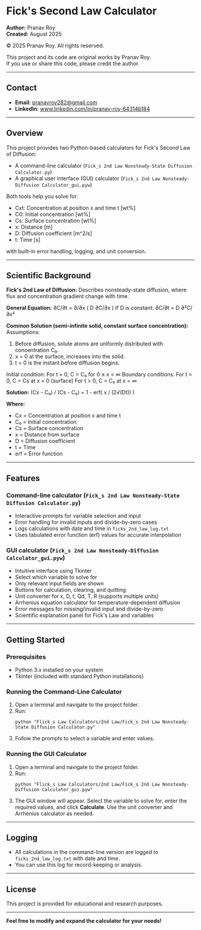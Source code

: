 # Fick's Second Law Calculator

**Author:** Pranav Roy  
**Created:** August 2025

© 2025 Pranav Roy. All rights reserved.

This project and its code are original works by Pranav Roy.  
If you use or share this code, please credit the author.

---

## Contact

- **Email:** pranavroy282@gmail.com
- **LinkedIn:** www.linkedin.com/in/pranav-roy-64314b184

---

## Overview

This project provides two Python-based calculators for Fick's Second Law of Diffusion:
- A command-line calculator (`Fick_s 2nd Law Nonsteady-State Diffusion Calculator.py`)
- A graphical user interface (GUI) calculator (`Fick_s 2nd Law Nonsteady-Diffusion Calculator_gui.pyw`)

Both tools help you solve for:
- Cxt: Concentration at position x and time t [wt%]
- C0: Initial concentration [wt%]
- Cs: Surface concentration [wt%]
- x: Distance [m]
- D: Diffusion coefficient [m^2/s]
- t: Time [s]

with built-in error handling, logging, and unit conversion.

---

## Scientific Background

**Fick's 2nd Law of Diffusion:**
Describes nonsteady-state diffusion, where flux and concentration gradient change with time.

**General Equation:**
	∂C/∂t = ∂/∂x ( D ∂C/∂x )
If D is constant:
	∂C/∂t = D ∂²C/∂x²

**Common Solution (semi-infinite solid, constant surface concentration):**
Assumptions:
1. Before diffusion, solute atoms are uniformly distributed with concentration C₀.
2. x = 0 at the surface, increases into the solid.
3. t = 0 is the instant before diffusion begins.

Initial condition:   For t = 0, C = C₀ for 0 ≤ x < ∞
Boundary conditions: For t > 0, C = Cs at x = 0 (surface)
					For t > 0, C = C₀ at x = ∞

**Solution:**
	(Cx - C₀) / (Cs - C₀) = 1 - erf( x / (2√(Dt)) )

**Where:**
- Cx = Concentration at position x and time t
- C₀ = Initial concentration
- Cs = Surface concentration
- x  = Distance from surface
- D  = Diffusion coefficient
- t  = Time
- erf = Error function

---

## Features

### Command-line calculator (`Fick_s 2nd Law Nonsteady-State Diffusion Calculator.py`)
- Interactive prompts for variable selection and input
- Error handling for invalid inputs and divide-by-zero cases
- Logs calculations with date and time in `ficks_2nd_law_log.txt`
- Uses tabulated error function (erf) values for accurate interpolation

### GUI calculator (`Fick_s 2nd Law Nonsteady-Diffusion Calculator_gui.pyw`)
- Intuitive interface using Tkinter
- Select which variable to solve for
- Only relevant input fields are shown
- Buttons for calculation, clearing, and quitting
- Unit converter for x, D, t, Qd, T, R (supports multiple units)
- Arrhenius equation calculator for temperature-dependent diffusion
- Error messages for missing/invalid input and divide-by-zero
- Scientific explanation panel for Fick's Law and variables

---

## Getting Started

### Prerequisites
- Python 3.x installed on your system
- Tkinter (included with standard Python installations)

### Running the Command-Line Calculator
1. Open a terminal and navigate to the project folder.
2. Run:
   ```
   python "Flick_s Law Calculators/2nd Law/Fick_s 2nd Law Nonsteady-State Diffusion Calculator.py"
   ```
3. Follow the prompts to select a variable and enter values.

### Running the GUI Calculator
1. Open a terminal and navigate to the project folder.
2. Run:
   ```
   python "Flick_s Law Calculators/2nd Law/Fick_s 2nd Law Nonsteady-Diffusion Calculator_gui.pyw"
   ```
3. The GUI window will appear. Select the variable to solve for, enter the required values, and click **Calculate**. Use the unit converter and Arrhenius calculator as needed.

---

## Logging
- All calculations in the command-line version are logged to `ficks_2nd_law_log.txt` with date and time.
- You can use this log for record-keeping or analysis.

---

## License
This project is provided for educational and research purposes.

---

**Feel free to modify and expand the calculator for your needs!**
